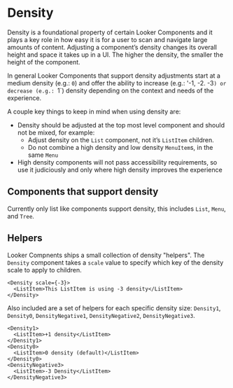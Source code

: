 # Density

Density is a foundational property of certain Looker Components and it plays a key role in how easy it is for a user to scan and navigate large amounts of content. Adjusting a component’s density changes its overall height and space it takes up in a UI. The higher the density, the smaller the height of the component.

In general Looker Components that support density adjustments start at a medium density (e.g.: `0`) and offer the ability to increase (e.g.: '-1, -2. -3`) or decrease (e.g.: `1`) density depending on the context and needs of the experience.

A couple key things to keep in mind when using density are:

- Density should be adjusted at the top most level component and should not be mixed, for example:
  - Adjust density on the `List` component, not it’s `ListItem` children.
  - Do not combine a high density and low density `MenuItem`s, in the same `Menu`
- High density components will not pass accessibility requirements, so use it judiciously and only where high density improves the experience

## Components that support density

Currently only list like components support density, this includes `List`, `Menu`, and `Tree`.

## Helpers

Looker Compnents ships a small collection of density "helpers". The `Density` component takes a `scale` value to specify which key of the density scale to apply to children.

```tsx
<Density scale={-3}>
  <ListItem>This ListItem is using -3 density</ListItem>
</Density>
```

Also included are a set of helpers for each specific density size: `Density1`, `Density0`, `DensityNegative1`, `DensityNegative2`, `DensityNegative3`.

```tsx
<Density1>
  <ListItem>+1 density</ListItem>
</Density1>
<Density0>
  <ListItem>0 density (default)</ListItem>
</Density0>
<DensityNegative3>
  <ListItem>-3 Density</ListItem>
</DensityNegative3>
```
